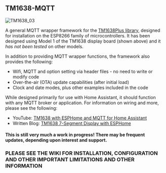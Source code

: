 ## TM1638-MQTT
![TM1638_03](https://user-images.githubusercontent.com/55962781/195481992-7a453c60-2deb-4d63-891b-a529773e5e5c.jpg)

A general MQTT wrapper framework for the [TM1638Plus library](https://github.com/gavinlyonsrepo/TM1638plus), designed for installation on the ESP8266 family of microcontrollers.  It has been designed using Model 1 of the TM1638 display board (shown above) and it *has not been tested* on other models.

In addition to providing MQTT wrapper functions, the framework also provides the following:
* Wifi, MQTT and option setting via header files - no need to write or modify code
* Over-the-air (OTA) update capabilities (after initial load)
* Clock and date modes, plus other examples included in the code

While designed primarily for use with Home Assistant, it should function with any MQTT broker or application.  For information on wiring and more, please see the following:

* YouTube: [TM1638 with ESPHome and MQTT for Home Assistant]()
* Written Blog: [TM1638 7-Segment Display with ESPHome](https://resinchemtech.blogspot.com/2022/10/tm1638.html)

#### This is still very much a work in progress!  There may be frequent updates, depending upon interest and support.

### PLEASE SEE THE WIKI FOR INSTALLATION, CONFIGURATION AND OTHER IMPORTANT LIMITATIONS AND OTHER INFORMATION
